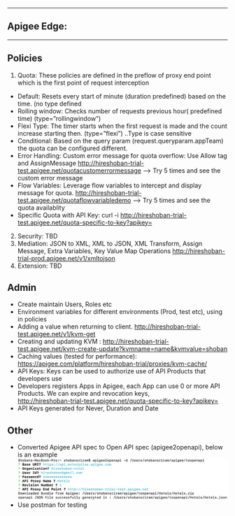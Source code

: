 
***

Apigee Edge:
------------

***


Policies
-------------
1. Quota: These policies are defined in the preflow of proxy end point which is the first point of request interception
 - Default: Resets every start of minute (duration predefined) based on the time. (no type defined
 - Rolling window: Checks number of requests previous hour( predefined time) (type=”rollingwindow”)
 - Flexi Type:  The timer starts when the first request is made and the count increase starting then. (type=”flexi”) ..Type is case sensitive
 - Conditional: Based on the query param (request.queryparam.appTeam) the quota can be configured different.
 - Error Handling:  Custom error message for quota overflow: Use Allow tag and AssignMessage 
http://hireshoban-trial-test.apigee.net/quotacustomerrormessage --> Try 5 times and see the custom error message
 - Flow Variables: Leverage flow variables to intercept and display message for quota. 
http://hireshoban-trial-test.apigee.net/quotaflowvariabledemo --> Try 5 times and see the quota availablity
- Specific Quota with API Key: curl -i http://hireshoban-trial-test.apigee.net/quota-specific-to-key?apikey= 
2. Security: TBD
3. Mediation: JSON to XML, XML to JSON, XML Transform, Assign Message, Extra Variables, Key Value Map Operations
   http://hireshoban-trial-prod.apigee.net/v1/xmltojson
4. Extension: TBD

Admin
-------------

- Create maintain Users, Roles etc
- Environment variables for different environments (Prod, test etc), using in policies
- Adding a value when returning to client. http://hireshoban-trial-test.apigee.net/v1/kvm-get
- Creating and updating KVM : http://hireshoban-trial-test.apigee.net/kvm-create-update?kvmname=name&kvmvalue=shoban
- Caching values (tested for performance): https://apigee.com/platform/hireshoban-trial/proxies/kvm-cache/   
- API Keys: Keys can be used to authorize use of API Products that developers use
- Developers registers Apps in Apigee, each App can use 0 or more API Products. We can expire and revocation keys,  
http://hireshoban-trial-test.apigee.net/quota-specific-to-key?apikey=
- API Keys generated for Never, Duration and Date 


Other
-------------
- Converted Apigee API spec to Open API spec (apigee2openapi), below is an example
![enter image description here](images/image.png)
- Use postman for testing
